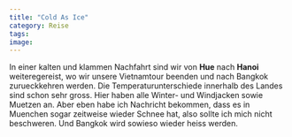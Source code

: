 ```yaml
---
title: "Cold As Ice"
category: Reise
tags: 
image: 
---
```


In einer kalten und klammen Nachfahrt sind wir von **Hue** nach **Hanoi** weiteregereist, wo wir unsere Vietnamtour beenden und nach Bangkok zurueckkehren werden. Die Temperaturunterschiede innerhalb des Landes sind schon sehr gross. Hier haben alle Winter- und Windjacken sowie Muetzen an. Aber eben habe ich Nachricht bekommen, dass es in Muenchen sogar zeitweise wieder Schnee hat, also sollte ich mich nicht beschweren. Und Bangkok wird sowieso wieder heiss werden.